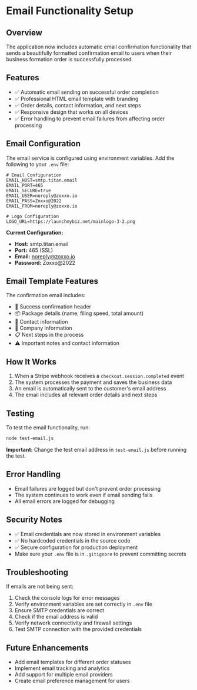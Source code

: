 # Email Functionality Setup

## Overview
The application now includes automatic email confirmation functionality that sends a beautifully formatted confirmation email to users when their business formation order is successfully processed.

## Features
- ✅ Automatic email sending on successful order completion
- ✅ Professional HTML email template with branding
- ✅ Order details, contact information, and next steps
- ✅ Responsive design that works on all devices
- ✅ Error handling to prevent email failures from affecting order processing

## Email Configuration
The email service is configured using environment variables. Add the following to your `.env` file:

```env
# Email Configuration
EMAIL_HOST=smtp.titan.email
EMAIL_PORT=465
EMAIL_SECURE=true
EMAIL_USER=noreply@zoxxo.io
EMAIL_PASS=Zoxxo@2022
EMAIL_FROM=noreply@zoxxo.io

# Logo Configuration
LOGO_URL=https://launchmybiz.net/mainlogo-3-2.png
```

**Current Configuration:**
- **Host:** smtp.titan.email
- **Port:** 465 (SSL)
- **Email:** noreply@zoxxo.io
- **Password:** Zoxxo@2022

## Email Template Features
The confirmation email includes:
- 🎉 Success confirmation header
- 📦 Package details (name, filing speed, total amount)
- 👤 Contact information
- 🏢 Company information
- 📋 Next steps in the process
- ⚠️ Important notes and contact information

## How It Works
1. When a Stripe webhook receives a `checkout.session.completed` event
2. The system processes the payment and saves the business data
3. An email is automatically sent to the customer's email address
4. The email includes all relevant order details and next steps

## Testing
To test the email functionality, run:
```bash
node test-email.js
```

**Important:** Change the test email address in `test-email.js` before running the test.

## Error Handling
- Email failures are logged but don't prevent order processing
- The system continues to work even if email sending fails
- All email errors are logged for debugging

## Security Notes
- ✅ Email credentials are now stored in environment variables
- ✅ No hardcoded credentials in the source code
- ✅ Secure configuration for production deployment
- Make sure your `.env` file is in `.gitignore` to prevent committing secrets

## Troubleshooting
If emails are not being sent:
1. Check the console logs for error messages
2. Verify environment variables are set correctly in `.env` file
3. Ensure SMTP credentials are correct
4. Check if the email address is valid
5. Verify network connectivity and firewall settings
6. Test SMTP connection with the provided credentials

## Future Enhancements
- Add email templates for different order statuses
- Implement email tracking and analytics
- Add support for multiple email providers
- Create email preference management for users 